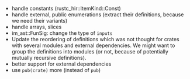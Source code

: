 * handle constants (rustc_hir::ItemKind::Const)
* handle external, public enumerations (extract their definitions, because
  we need their variants)
* handle arrays, slices
* im_ast::FunSig: change the type of `inputs`
* Update the reordering of definitions which was not thought for crates with
  several modules and external dependencies. We might want to group the
  definitions into modules (or not, because of potentially mutually recursive
  definitions).
* better support for external dependencies
* use `pub(crate)` more (instead of `pub`)

